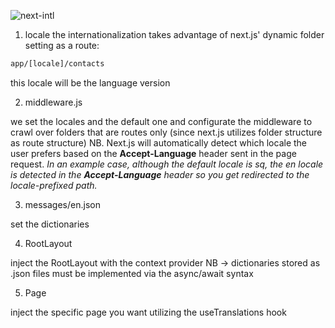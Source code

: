![next-intl](https://next-intl-docs.vercel.app/docs/getting-started/app-router-client-components)

1) locale
the internationalization takes advantage of next.js' dynamic folder setting as a route:

```sh
app/[locale]/contacts
```

this locale will be the language version

2) middleware.js

we set the locales and the default one and configurate the middleware to crawl over folders that are routes only (since next.js utilizes folder structure as route structure)
NB. Next.js will automatically detect which locale the user prefers based on the **Accept-Language** header sent in the page request. *In an example case, although the default locale is sq, the en locale is detected in the **Accept-Language** header so you get redirected to the locale-prefixed path.*

3) messages/en.json

set the dictionaries

4) RootLayout

inject the RootLayout with the context provider 
NB -> dictionaries stored as .json files must be implemented via the async/await syntax

5) Page

inject the specific page you want utilizing the useTranslations hook